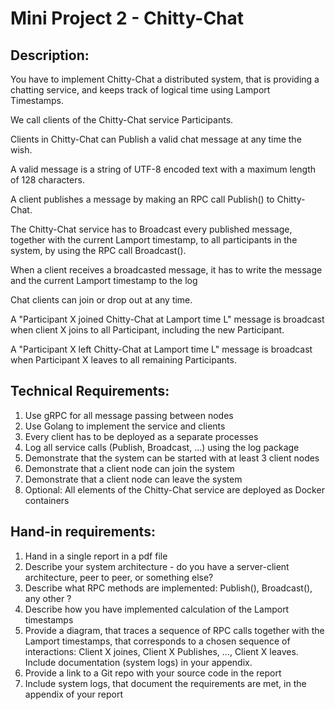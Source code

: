 # Mini Project 2 - Chitty-Chat

## Description: ##
You have to implement Chitty-Chat a distributed system, that is providing a chatting service, and keeps track of logical time using Lamport Timestamps.

We call clients of the Chitty-Chat service Participants. 

Clients in Chitty-Chat can Publish a valid chat message at any time the wish.

A valid message is a string of UTF-8 encoded text with a maximum length of 128 characters.

A client publishes a message by making an RPC call Publish() to Chitty-Chat.

The Chitty-Chat service has to Broadcast every published message, together with the current Lamport timestamp, to all participants in the system, by using the RPC call Broadcast().

When a client receives a broadcasted message, it has to write the message and the current Lamport timestamp to the log

Chat clients can join or drop out at any time. 

A "Participant X  joined Chitty-Chat at Lamport time L" message is broadcast when client X joins to all Participant, including the new Participant.

A "Participant X left Chitty-Chat at Lamport time L" message is broadcast when Participant X leaves to all remaining Participants.

## Technical Requirements: ##
1. Use gRPC for all message passing between nodes
2. Use Golang to implement the service and clients
3. Every client has to be deployed as a separate processes
4. Log all service calls (Publish, Broadcast, ...) using the log package
5. Demonstrate that the system can be started with at least 3 client nodes 
6. Demonstrate that a client node can join the system
7. Demonstrate that a client node can leave the system
8. Optional: All elements of the Chitty-Chat service are deployed as Docker containers

## Hand-in requirements: ##
1. Hand in a single report in a pdf file
2. Describe your system architecture - do you have a server-client architecture, peer to peer, or something else?
3. Describe what  RPC methods are implemented: Publish(), Broadcast(), any other ?
4. Describe how you have implemented calculation of the Lamport timestamps
5. Provide a diagram, that traces a sequence of RPC calls together with the Lamport timestamps, that corresponds to a chosen sequence of interactions: Client X joines, Client X Publishes, ..., Client X leaves. Include documentation (system logs) in your appendix.
6. Provide a link to a Git repo with your source code in the report
7. Include system logs, that document the requirements are met, in the appendix of your report